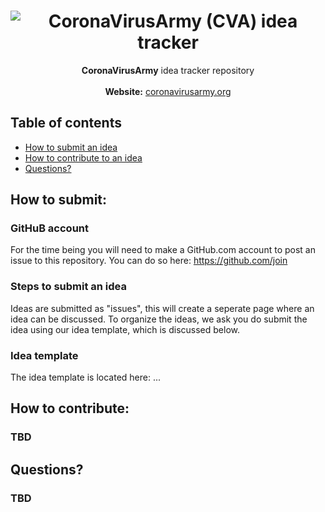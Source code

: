 <h1 align="center">
   <img src="https://via.placeholder.com/640x360" alt="CoronaVirusArmy (CVA) idea tracker" title="CoronaVirusArmy (CVA) idea tracker" />
</h1>
<p align="center">  

 
</p>

<p align="center">
  <strong>CoronaVirusArmy</strong> idea tracker repository <br> <br>
  <span><strong>Website:</strong> <a href="[https://coronavirusarmy.org/](https://coronavirusarmy.org/)">coronavirusarmy.org</a></span><br>

</p>

## Table of contents

  * [How to submit an idea](#how-to-submit)
  * [How to contribute to an idea](#how-to-contribute)
  * [Questions?](#questions)

<h2 id="how-to-submit">How to submit:</h2>

### GitHuB account

For the time being you will need to make a GitHub.com account to post an issue to this repository. You can do so here: https://github.com/join

### Steps to submit an idea

Ideas are submitted as "issues", this will create a seperate page where an idea can be discussed. To organize the ideas, we ask you do submit the idea using our idea template, which is discussed below.

### Idea template

The idea template is located here: ... 

<h2 id="how-to-contribute">How to contribute:</h2>

### **TBD**

<h2 id="questions">Questions?</h2>

### **TBD**